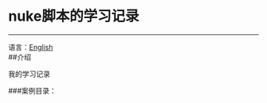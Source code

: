 # nuke脚本的学习记录
--------
语言：[English](https://github.com/zuokangbo/nukeExampleScript '切换制英文')   
##介绍  

我的学习记录  

###案例目录：  

